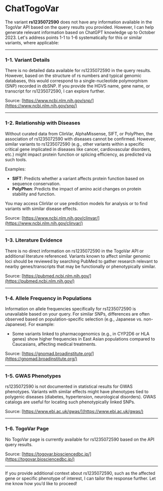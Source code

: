 # ChatTogoVar

The variant **rs1235072590** does not have any information available in the TogoVar API based on the query results you provided. However, I can help generate relevant information based on ChatGPT knowledge up to October 2023. Let's address points 1-1 to 1-6 systematically for this or similar variants, where applicable:

---

### 1-1. Variant Details
There is no detailed data available for rs1235072590 in the query results. However, based on the structure of rs numbers and typical genomic databases, this would correspond to a single-nucleotide polymorphism (SNP) recorded in dbSNP. If you provide the HGVS name, gene name, or transcript for rs1235072590, I can explore further. 

Source: [https://www.ncbi.nlm.nih.gov/snp/](https://www.ncbi.nlm.nih.gov/snp/)

---

### 1-2. Relationship with Diseases
Without curated data from ClinVar, AlphaMissense, SIFT, or PolyPhen, the association of rs1235072590 with diseases cannot be confirmed. However, similar variants to rs1235072590 (e.g., other variants within a specific critical gene implicated in diseases like cancer, cardiovascular disorders, etc.) might impact protein function or splicing efficiency, as predicted via such tools. 

Examples:
- **SIFT**: Predicts whether a variant affects protein function based on sequence conservation.
- **PolyPhen**: Predicts the impact of amino acid changes on protein stability and function.

You may access ClinVar or use prediction models for analysis or to find variants with similar disease effects.

Source: [https://www.ncbi.nlm.nih.gov/clinvar/](https://www.ncbi.nlm.nih.gov/clinvar/)

---

### 1-3. Literature Evidence
There is no direct information on rs1235072590 in the TogoVar API or additional literature referenced. Variants known to affect similar genomic loci should be reviewed by searching PubMed to gather research relevant to nearby genes/transcripts that may be functionally or phenotypically similar.

Source: [https://pubmed.ncbi.nlm.nih.gov/](https://pubmed.ncbi.nlm.nih.gov/)

---

### 1-4. Allele Frequency in Populations
Information on allele frequencies specifically for rs1235072590 is unavailable based on your query. For similar SNPs, differences are often observed based on population-specific selection (e.g., Japanese vs. non-Japanese). For example:
- Some variants linked to pharmacogenomics (e.g., in CYP2D6 or HLA genes) show higher frequencies in East Asian populations compared to Caucasians, affecting medical treatments.

Source: [https://gnomad.broadinstitute.org/](https://gnomad.broadinstitute.org/)

---

### 1-5. GWAS Phenotypes
rs1235072590 is not documented in statistical results for GWAS phenotypes. Variants with similar effects might have phenotypes tied to polygenic diseases (diabetes, hypertension, neurological disorders). GWAS catalogs are useful for locating such phenotypically linked SNPs.

Source: [https://www.ebi.ac.uk/gwas/](https://www.ebi.ac.uk/gwas/)

---

### 1-6. TogoVar Page
No TogoVar page is currently available for rs1235072590 based on the API query results.

Source: [https://togovar.biosciencedbc.jp/](https://togovar.biosciencedbc.jp/)

---

If you provide additional context about rs1235072590, such as the affected gene or specific phenotype of interest, I can tailor the response further. Let me know how you’d like to proceed!
